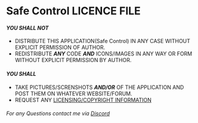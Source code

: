 # Safe Control LICENCE FILE  


#### **_YOU SHALL NOT_** 
- DISTRIBUTE THIS APPLICATION(Safe Control) IN ANY CASE WITHOUT EXPLICIT PERMISSION OF AUTHOR.  
- REDISTRIBUTE **_ANY_** CODE **_AND_** ICONS/IMAGES IN ANY WAY OR FORM WITHOUT EXPLICIT PERMISSION BY AUTHOR.

#### **_YOU SHALL_**
- TAKE PICTURES/SCRENSHOTS **_AND/OR_** OF THE APPLICATION AND POST THEM ON WHATEVER WEBSITE/FORUM.
- REQUEST ANY [LICENSING/COPYRIGHT INFORMATION]() 


###### For any _Questions_ contact me via [Discord](https://discord.com/channels/@994857480729411584)
